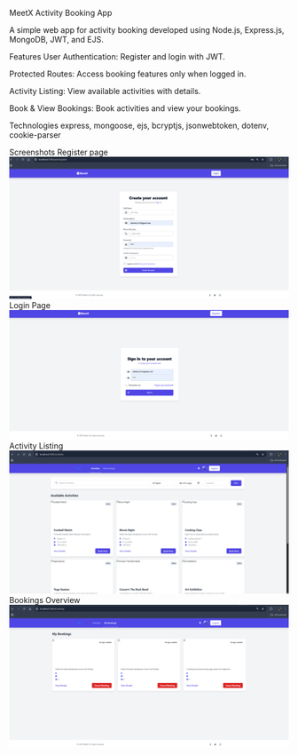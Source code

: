 MeetX Activity Booking App

A simple web app for activity booking developed using Node.js, Express.js, MongoDB, JWT, and EJS.

 Features
User Authentication: Register and login with JWT.

Protected Routes: Access booking features only when logged in.

Activity Listing: View available activities with details.

Book & View Bookings: Book activities and view your bookings.

 Technologies
express, mongoose, ejs, bcryptjs, jsonwebtoken, dotenv, cookie-parser


Screenshots
Register page
![alt text](image-2.png)
Login Page
![alt text](image-3.png)
Activity Listing
![alt text](image-1.png)
Bookings Overview
![alt text](image.png)